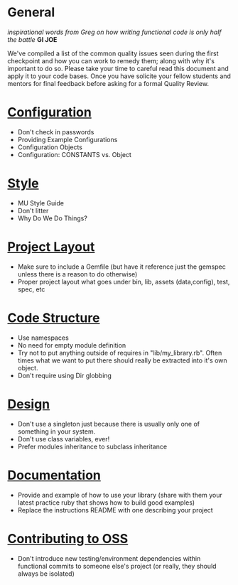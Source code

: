General
=======
_inspirational words from Greg on how writing functional code is only
half the battle_ __GI JOE__

We've compiled a list of the common quality issues seen during the first checkpoint and how you can work to remedy them; along with why it's important to do so. Please take your time to careful read this document and apply it to your code bases. Once you have solicite your fellow students and mentors for final feedback before asking for a formal Quality Review.

[Configuration](https://github.com/mendicant-university/s10-notes/blob/master/configuration.md)
=============
  - Don't check in passwords
  - Providing Example Configurations
  - Configuration Objects
  - Configuration: CONSTANTS vs. Object

[Style](https://github.com/mendicant-university/s10-notes/blob/master/style.md)
=====
  - MU Style Guide
  - Don't litter
  - Why Do We Do Things?

[Project Layout](https://github.com/mendicant-university/s10-notes/blob/master/project_layout.md)
==============
  - Make sure to include a Gemfile (but have it reference just the gemspec unless there is a reason to do otherwise)
  - Proper project layout what goes under bin, lib, assets (data,config), test, spec, etc

[Code Structure](https://github.com/mendicant-university/s10-notes/blob/master/code_structure.md)
==============
  - Use namespaces
  - No need for empty module definition
  - Try not to put anything outside of requires in "lib/my_library.rb". Often times what we want to put there should really be extracted into it's own object.
  - Don't require using Dir globbing

[Design](https://github.com/mendicant-university/s10-notes/blob/master/design.md)
======
  - Don't use a singleton just because there is usually only one of something in your system.
  - Don't use class variables, ever!
  - Prefer modules inheritance to subclass inheritance

[Documentation](https://github.com/mendicant-university/s10-notes/blob/master/documentation.md)
=============
  - Provide and example of how to use your library (share with them your latest practice ruby that shows how to build good examples)
  - Replace the instructions README with one describing your project

[Contributing to OSS](https://github.com/mendicant-university/s10-notes/blob/master/contributing_to_oss.md)
===================
  - Don't introduce new testing/environment dependencies within functional commits to someone else's project (or really, they should always be isolated)
